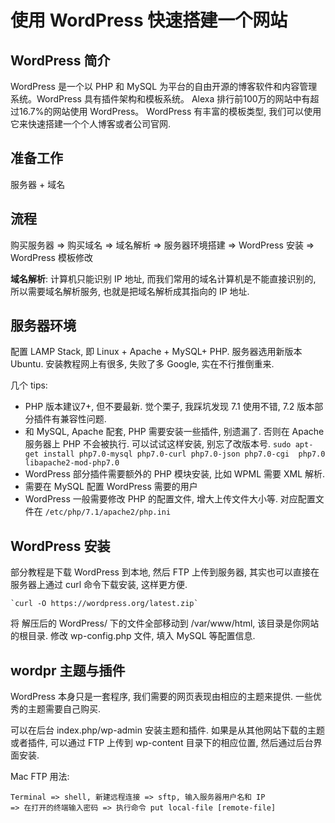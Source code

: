# 使用 WordPress 快速搭建一个网站

## WordPress 简介
WordPress 是一个以 PHP 和 MySQL 为平台的自由开源的博客软件和内容管理系统。WordPress 具有插件架构和模板系统。 Alexa 排行前100万的网站中有超过16.7%的网站使用 WordPress。 WordPress 有丰富的模板类型, 我们可以使用它来快速搭建一个个人博客或者公司官网.

## 准备工作

服务器 + 域名

## 流程

购买服务器 => 购买域名 => 域名解析 => 服务器环境搭建 => WordPress 安装 => WordPress 模板修改

**域名解析**: 计算机只能识别 IP 地址, 而我们常用的域名计算机是不能直接识别的, 所以需要域名解析服务, 也就是把域名解析成其指向的 IP 地址. 

## 服务器环境

配置 LAMP Stack, 即 Linux + Apache + MySQL+ PHP. 服务器选用新版本 Ubuntu. 安装教程网上有很多, 失败了多 Google, 实在不行推倒重来.

几个 tips: 

- PHP 版本建议7+, 但不要最新. 觉个栗子, 我踩坑发现 7.1 使用不错, 7.2 版本部分插件有兼容性问题.  
- 和 MySQL, Apache 配套, PHP 需要安装一些插件, 别遗漏了. 否则在 Apache 服务器上 PHP 不会被执行. 可以试试这样安装, 别忘了改版本号. `sudo apt-get install php7.0-mysql php7.0-curl php7.0-json php7.0-cgi  php7.0 libapache2-mod-php7.0`
- WordPress 部分插件需要额外的 PHP 模块安装, 比如 WPML 需要 XML 解析.
- 需要在 MySQL 配置 WordPress 需要的用户
- WordPress 一般需要修改 PHP 的配置文件, 增大上传文件大小等. 对应配置文件在 `/etc/php/7.1/apache2/php.ini`

## WordPress 安装

部分教程是下载 WordPress 到本地, 然后 FTP 上传到服务器, 其实也可以直接在服务器上通过 curl 命令下载安装, 这样更方便. 

	`curl -O https://wordpress.org/latest.zip`

将 解压后的 WordPress/ 下的文件全部移动到 /var/www/html, 该目录是你网站的根目录. 修改 wp-config.php 文件, 填入 MySQL 等配置信息.

## wordpr 主题与插件

WordPress 本身只是一套程序, 我们需要的网页表现由相应的主题来提供. 一些优秀的主题需要自己购买.  

可以在后台 index.php/wp-admin 安装主题和插件. 如果是从其他网站下载的主题或者插件, 可以通过 FTP 上传到 wp-content 目录下的相应位置, 然后通过后台界面安装.

Mac FTP 用法:  

	Terminal => shell, 新建远程连接 => sftp, 输入服务器用户名和 IP
	=> 在打开的终端输入密码 => 执行命令 put local-file [remote-file]


